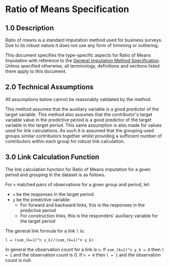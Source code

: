 # Ratio of Means Specification

## 1.0 Description

Ratio of means is a standard imputation method used for business
surveys. Due to its robust nature it does not use any form of trimming
or outliering.

This document specifies the type-specific aspects  for Ratio of Means
Imputation with reference to the
[General Imputation Method Specification](../general/technical_specification.md).
Unless specified otherwise, all terminology, definitions and sections listed
there apply to this document.

## 2.0 Technical Assumptions

All assumptions below cannot be reasonably validated by the method.

This method assumes that the auxiliary variable is a good predictor of the
target variable. This method also assumes that the contributor's target
variable value in the predictive period is a good predictor of the target
variable in the target period. This same assumption is also made for values
used for link calculations. As such it is assumed that the grouping used
groups similar contributors together whilst providing a sufficient number of
contributors within each group for robust link calculation.

## 3.0 Link Calculation Function

The link calculation function for Ratio of Means imputation for a given
period and grouping in the dataset is as follows.

For `n` matched pairs of observations for a given group and period, let:

* `x` be the responses in the target period
* `y` be the predictive variable:
  * For forward and backward links, this is the responses in the predictive
    period
  * For construction links, this is the responders' auxiliary variable for
    the target period

The general link formula for a link `l` is:

`l = (sum_(k=1)^n x_k)/(sum_(k=1)^n y_k)`

In general the observation count for a link is `n`. If `sum_(k=1)^n y_k = 0`
then `l = 1` and the observation count is 0. If `n = 0` then `l = 1` and the
observation count is null.
